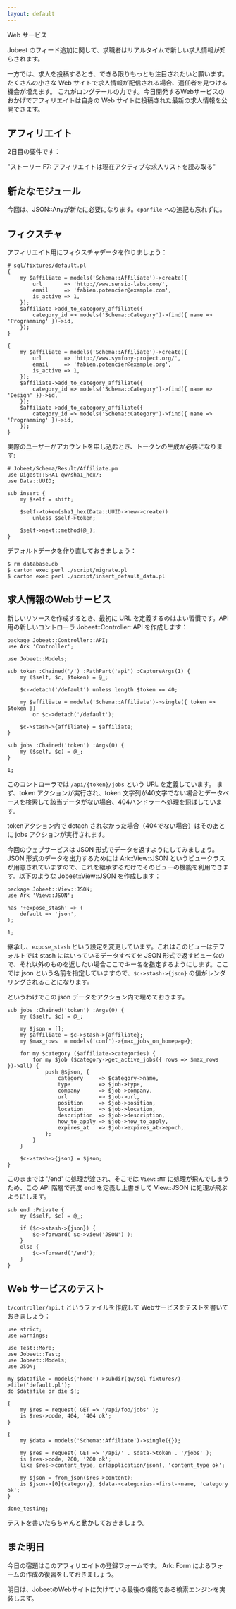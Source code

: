 ```yaml
---
layout: default
---
```


Web サービス

Jobeet のフィード追加に関して、求職者はリアルタイムで新しい求人情報が知らされます。

一方では、求人を投稿するとき、できる限りもっとも注目されたいと願います。たくさんの小さな Web サイトで求人情報が配信される場合、適任者を見つける機会が増えます。 これがロングテールの力です。今日開発するWebサービスのおかげでアフィリエイトは自身の Web サイトに投稿された最新の求人情報を公開できます。

アフィリエイト
------------

2日目の要件です：

"ストーリー F7: アフィリエイトは現在アクティブな求人リストを読み取る"

新たなモジュール
----------------

今回は、JSON::Anyが新たに必要になります。`cpanfile` への追記も忘れずに。


フィクスチャ
-----------

アフィリエイト用にフィクスチャデータを作りましょう：

    # sql/fixtures/default.pl
    {
        my $affiliate = models('Schema::Affiliate')->create({
            url       => 'http://www.sensio-labs.com/',
            email     => 'fabien.potencier@example.com',
            is_active => 1,
        });
        $affiliate->add_to_category_affiliate({
            category_id => models('Schema::Category')->find({ name => 'Programming' })->id,
        });
    }

    {
        my $affiliate = models('Schema::Affiliate')->create({
            url       => 'http://www.symfony-project.org/',
            email     => 'fabien.potencier@example.org',
            is_active => 1,
        });
        $affiliate->add_to_category_affiliate({
            category_id => models('Schema::Category')->find({ name => 'Design' })->id,
        });
        $affiliate->add_to_category_affiliate({
            category_id => models('Schema::Category')->find({ name => 'Programming' })->id,
        });
    }

実際のユーザーがアカウントを申し込むとき、トークンの生成が必要になります:

    # Jobeet/Schema/Result/Affiliate.pm
    use Digest::SHA1 qw/sha1_hex/;
    use Data::UUID;

    sub insert {
        my $self = shift;

        $self->token(sha1_hex(Data::UUID->new->create))
            unless $self->token;

        $self->next::method(@_);
    }

デフォルトデータを作り直しておきましょう：

    $ rm database.db
    $ carton exec perl ./script/migrate.pl
    $ carton exec perl ./script/insert_default_data.pl


求人情報のWebサービス
------------------

新しいリソースを作成するとき、最初に URL を定義するのはよい習慣です。API 用の新しいコントローラ Jobeet::Controller::API を作成します：

    package Jobeet::Controller::API;
    use Ark 'Controller';

    use Jobeet::Models;

    sub token :Chained('/') :PathPart('api') :CaptureArgs(1) {
        my ($self, $c, $token) = @_;

        $c->detach('/default') unless length $token == 40;

        my $affiliate = models('Schema::Affiliate')->single({ token => $token })
            or $c->detach('/default');

        $c->stash->{affiliate} = $affiliate;
    }

    sub jobs :Chained('token') :Args(0) {
        my ($self, $c) = @_;
    }

    1;

このコントローラでは `/api/{token}/jobs` という URL を定義しています。
まず、token アクションが実行され、token 文字列が40文字でない場合とデータベースを検索して該当データがない場合、404ハンドラーへ処理を飛ばしています。

tokenアクション内で detach されなかった場合（404でない場合）はそのあとに jobs アクションが実行されます。

今回のウェブサービスは JSON 形式でデータを返すようにしてみましょう。
JSON 形式のデータを出力するためには Ark::View::JSON というビュークラスが用意されていますので、これを継承するだけでそのビューの機能を利用できます。以下のような Jobeet::View::JSON を作成します：

    package Jobeet::View::JSON;
    use Ark 'View::JSON';

    has '+expose_stash' => (
        default => 'json',
    );

    1;

継承し、`expose_stash` という設定を変更しています。これはこのビューはデフォルトでは stash にはいっているデータすべてを JSON 形式で返すビューなので、それ以外のものを返したい場合ここでキー名を指定するようにします。ここでは json という名前を指定していますので、`$c->stash->{json}` の値がレンダリングされることになります。

というわけでこの json データをアクション内で埋めておきます。

    sub jobs :Chained('token') :Args(0) {
        my ($self, $c) = @_;

        my $json = [];
        my $affiliate = $c->stash->{affiliate};
        my $max_rows  = models('conf')->{max_jobs_on_homepage};

        for my $category ($affiliate->categories) {
            for my $job ($category->get_active_jobs({ rows => $max_rows })->all) {
                push @$json, {
                    category     => $category->name,
                    type         => $job->type,
                    company      => $job->company,
                    url          => $job->url,
                    position     => $job->position,
                    location     => $job->location,
                    description  => $job->description,
                    how_to_apply => $job->how_to_apply,
                    expires_at   => $job->expires_at->epoch,
                };
            }
        }

        $c->stash->{json} = $json;
    }

このままでは '/end' に処理が渡され、そこでは `View::MT` に処理が飛んでしまうため、この API 階層で再度 end を定義し上書きして View::JSON に処理が飛ぶようにします。

    sub end :Private {
        my ($self, $c) = @_;

        if ($c->stash->{json}) {
            $c->forward( $c->view('JSON') );
        }
        else {
            $c->forward('/end');
        }
    }

Web サービスのテスト
------------------

`t/controller/api.t` というファイルを作成して
Webサービスをテストを書いておきましょう：

    use strict;
    use warnings;

    use Test::More;
    use Jobeet::Test;
    use Jobeet::Models;
    use JSON;

    my $datafile = models('home')->subdir(qw/sql fixtures/)->file('default.pl');
    do $datafile or die $!;

    {
        my $res = request( GET => '/api/foo/jobs' );
        is $res->code, 404, '404 ok';
    }

    {
        my $data = models('Schema::Affiliate')->single({});

        my $res = request( GET => '/api/' . $data->token . '/jobs' );
        is $res->code, 200, '200 ok';
        like $res->content_type, qr!application/json!, 'content_type ok';

        my $json = from_json($res->content);
        is $json->[0]{category}, $data->categories->first->name, 'category ok';
    }

    done_testing;


テストを書いたらちゃんと動かしておきましょう。


また明日
-------

今日の宿題はこのアフィリエイトの登録フォームです。
Ark::Form によるフォームの作成の復習をしておきましょう。

明日は、JobeetのWebサイトに欠けている最後の機能である検索エンジンを実装します。
